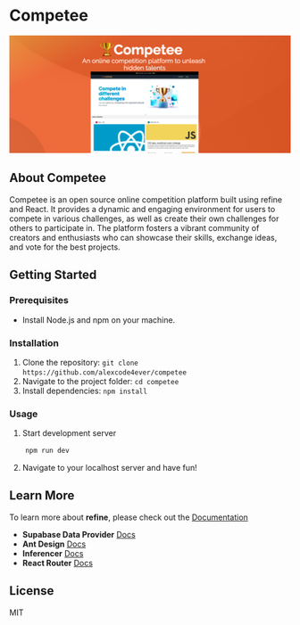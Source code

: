 # Competee

![Screenshot](banner.jpg)

## About Competee

Competee is an open source online competition platform built using refine and React. It provides a dynamic and engaging environment for users to compete in various challenges, as well as create their own challenges for others to participate in. The platform fosters a vibrant community of creators and enthusiasts who can showcase their skills, exchange ideas, and vote for the best projects.

## Getting Started

### Prerequisites

- Install Node.js and npm on your machine.

### Installation

1. Clone the repository: `git clone https://github.com/alexcode4ever/competee`
2. Navigate to the project folder: `cd competee`
3. Install dependencies: `npm install`

### Usage

1. Start development server

```bash
    npm run dev
```

2. Navigate to your localhost server and have fun!

## Learn More

To learn more about **refine**, please check out the [Documentation](https://refine.dev/docs)

- **Supabase Data Provider** [Docs](https://refine.dev/docs/core/providers/data-provider/#overview)
- **Ant Design** [Docs](https://refine.dev/docs/ui-frameworks/antd/tutorial/)
- **Inferencer** [Docs](https://refine.dev/docs/packages/documentation/inferencer)
- **React Router** [Docs](https://refine.dev/docs/core/providers/router-provider/)

## License

MIT
